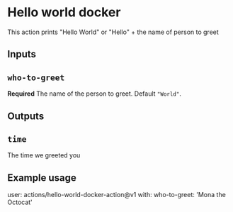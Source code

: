# Hello world docker

This action prints "Hello World" or "Hello" + the name of person to greet

## Inputs

## `who-to-greet`
**Required** The name of the person to greet. Default `"World"`.

## Outputs

## `time`

The time we greeted you

## Example usage
user: actions/hello-world-docker-action@v1
with:
    who-to-greet: 'Mona the Octocat'
